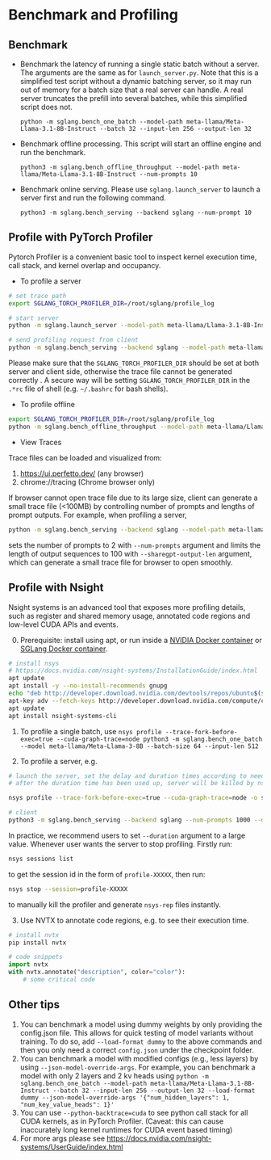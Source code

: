 # Benchmark and Profiling

## Benchmark
- Benchmark the latency of running a single static batch without a server. The arguments are the same as for `launch_server.py`.
  Note that this is a simplified test script without a dynamic batching server, so it may run out of memory for a batch size that a real server can handle. A real server truncates the prefill into several batches, while this simplified script does not.
  ```
  python -m sglang.bench_one_batch --model-path meta-llama/Meta-Llama-3.1-8B-Instruct --batch 32 --input-len 256 --output-len 32
  ```
- Benchmark offline processing. This script will start an offline engine and run the benchmark.
  ```
  python3 -m sglang.bench_offline_throughput --model-path meta-llama/Meta-Llama-3.1-8B-Instruct --num-prompts 10
  ```
- Benchmark online serving. Please use `sglang.launch_server` to launch a server first and run the following command.
  ```
  python3 -m sglang.bench_serving --backend sglang --num-prompt 10
  ```

## Profile with PyTorch Profiler
Pytorch Profiler is a convenient basic tool to inspect kernel execution time, call stack, and kernel overlap and occupancy.
- To profile a server
```bash
# set trace path
export SGLANG_TORCH_PROFILER_DIR=/root/sglang/profile_log

# start server
python -m sglang.launch_server --model-path meta-llama/Llama-3.1-8B-Instruct

# send profiling request from client
python -m sglang.bench_serving --backend sglang --model-path meta-llama/Llama-3.1-8B-Instruct --num-prompts 10 --sharegpt-output-len 100 --profile
```
Please make sure that the `SGLANG_TORCH_PROFILER_DIR` should be set at both server and client side, otherwise the trace file cannot be generated correctly . A secure way will be setting `SGLANG_TORCH_PROFILER_DIR` in the `.*rc` file of shell (e.g. `~/.bashrc` for bash shells).

- To profile offline
```bash
export SGLANG_TORCH_PROFILER_DIR=/root/sglang/profile_log
python -m sglang.bench_offline_throughput --model-path meta-llama/Llama-3.1-8B-Instruct --dataset-name random --num-prompts 10 --profile --mem-frac=0.8
```

- View Traces

Trace files can be loaded and visualized from:
1. https://ui.perfetto.dev/ (any browser)
2. chrome://tracing (Chrome browser only)

If browser cannot open trace file due to its large size,
client can generate a small trace file (<100MB) by controlling number of prompts and lengths of prompt outputs.
For example, when profiling a server,
```bash
python -m sglang.bench_serving --backend sglang --model-path meta-llama/Llama-3.1-8B-Instruct --num-prompts 2 --sharegpt-output-len 100 --profile
```
sets the number of prompts to 2 with `--num-prompts` argument and limits the length of output sequences to 100 with `--sharegpt-output-len` argument, which can generate a small trace file for browser to open smoothly.

## Profile with Nsight
Nsight systems is an advanced tool that exposes more profiling details, such as register and shared memory usage, annotated code regions and low-level CUDA APIs and events.

0. Prerequisite: install using apt, or run inside a [NVIDIA Docker container](https://catalog.ngc.nvidia.com/orgs/nvidia/containers/pytorch/tags) or [SGLang Docker container](https://github.com/sgl-project/sglang/tree/main/docker).

```bash
# install nsys
# https://docs.nvidia.com/nsight-systems/InstallationGuide/index.html
apt update
apt install -y --no-install-recommends gnupg
echo "deb http://developer.download.nvidia.com/devtools/repos/ubuntu$(source /etc/lsb-release; echo "$DISTRIB_RELEASE" | tr -d .)/$(dpkg --print-architecture) /" | tee /etc/apt/sources.list.d/nvidia-devtools.list
apt-key adv --fetch-keys http://developer.download.nvidia.com/compute/cuda/repos/ubuntu1804/x86_64/7fa2af80.pub
apt update
apt install nsight-systems-cli
```

1. To profile a single batch, use `nsys profile --trace-fork-before-exec=true --cuda-graph-trace=node python3 -m sglang.bench_one_batch --model meta-llama/Meta-Llama-3-8B --batch-size 64 --input-len 512`

2. To profile a server, e.g.

```bash
# launch the server, set the delay and duration times according to needs
# after the duration time has been used up, server will be killed by nsys

nsys profile --trace-fork-before-exec=true --cuda-graph-trace=node -o sglang.out --delay 60 --duration 70 python3 -m sglang.launch_server --model-path meta-llama/Llama-3.1-8B-Instruct --disable-radix-cache

# client
python3 -m sglang.bench_serving --backend sglang --num-prompts 1000 --dataset-name random --random-input 1024 --random-output 512
```

In practice, we recommend users to set `--duration` argument to a large value. Whenever user wants the server to stop profiling. Firstly run:

```bash
nsys sessions list
```

to get the session id in the form of `profile-XXXXX`, then run:

```bash
nsys stop --session=profile-XXXXX
```

to manually kill the profiler and generate `nsys-rep` files instantly.

3. Use NVTX to annotate code regions, e.g. to see their execution time.

```bash
# install nvtx
pip install nvtx
```
``` python
# code snippets
import nvtx
with nvtx.annotate("description", color="color"):
    # some critical code
```

## Other tips
1. You can benchmark a model using dummy weights by only providing the config.json file. This allows for quick testing of model variants without training. To do so, add `--load-format dummy` to the above commands and then you only need a correct `config.json` under the checkpoint folder.
2. You can benchmark a model with modified configs (e.g., less layers) by using `--json-model-override-args`. For example, you can benchmark a model with only 2 layers and 2 kv heads using `python -m sglang.bench_one_batch --model-path meta-llama/Meta-Llama-3.1-8B-Instruct --batch 32 --input-len 256 --output-len 32 --load-format dummy --json-model-override-args '{"num_hidden_layers": 1, "num_key_value_heads": 1}'`
3. You can use `--python-backtrace=cuda` to see python call stack for all CUDA kernels, as in PyTorch Profiler. (Caveat: this can cause inaccurately long kernel runtimes for CUDA event based timing)
4. For more args please see https://docs.nvidia.com/nsight-systems/UserGuide/index.html
